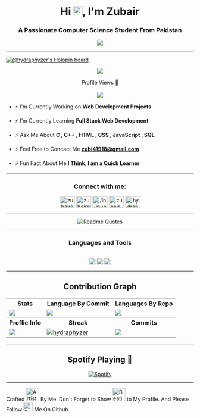 <h1 align="center">Hi <img src='https://qpluspicture.oss-cn-beijing.aliyuncs.com/6LjjQA/Hi.gif' alt='Hi' width="24"/>, I'm Zubair</h1>
<h3 align="center">A Passionate Computer Science Student From Pakistan</h3>

<p align="center">
          <a href="https://github.com/hydraphyzer"><img src="https://readme-typing-svg.herokuapp.com?font=&duration=2000&color=2980B9&background=22CC3300&center=true&vCenter=true&width=500&lines=DSA+%7C+OOP+%7C+C%2B%2B+%7C+C+%7C+SQL;HTML+%7C+CSS+%7C+JS+;Love+to+Learn+New+Technologies"](https://git.io/typing-svg)></a>
</p>

<hr>

[![@hydraphyzer's Holopin board](https://holopin.me/hydraphyzer)](https://holopin.io/@hydraphyzer)

<p align="center"> <a href="https://github.com/ryo-ma/github-profile-trophy"><img src="https://github-profile-trophy.vercel.app/?username=hydraphyzer&theme=discord&row=2&column=3&margin-w=10&margin-h=10"/></a> </p>

<p align="center"> 
  Profile Views 🎃<br><br>
  <img src="https://profile-counter.glitch.me/HydraPhyzer/count.svg" />
</p>

- ⚡ I’m Currently Working on **Web Development Projects**

- ⚡ I’m Currently Learning **Full Stack Web Development**

- ⚡ Ask Me About **C , C++ , HTML , CSS , JavaScript , SQL**

- ⚡ Feel Free to Concact Me **zubi41918@gmail.com**

- ⚡ Fun Fact About Me **I Think, I am a Quick Learner**

<hr>

<h3 align="center">Connect with me:</h3>
<p align="center">
<a href="https://dev.to/zubairgujjar997" target="blank"><img align="center" src="https://raw.githubusercontent.com/rahuldkjain/github-profile-readme-generator/master/src/images/icons/Social/devto.svg" alt="zubairgujjar997" height="30" width="40" /></a>
<a href="https://twitter.com/zubairgujjar997" target="blank"><img align="center" src="https://raw.githubusercontent.com/rahuldkjain/github-profile-readme-generator/master/src/images/icons/Social/twitter.svg" alt="zubairgujjar997" height="30" width="40" /></a>
<a href="https://www.linkedin.com/in/muhammad-zubair-javed/" target="blank"><img align="center" src="https://raw.githubusercontent.com/rahuldkjain/github-profile-readme-generator/master/src/images/icons/Social/linked-in-alt.svg" alt="/in/muhammad-zubair-javed/" height="30" width="40" /></a>
<a href="https://instagram.com/zubair_gujjar997" target="blank"><img align="center" src="https://raw.githubusercontent.com/rahuldkjain/github-profile-readme-generator/master/src/images/icons/Social/instagram.svg" alt="zubair_gujjar997" height="30" width="40" /></a>
<a href="https://www.leetcode.com/hydraphyzer" target="blank"><img align="center" src="https://raw.githubusercontent.com/rahuldkjain/github-profile-readme-generator/master/src/images/icons/Social/leet-code.svg" alt="hydraphyzer" height="30" width="40" /></a>
</p>

<hr>
<div align="center">
  <a href="https://github.com/hydraphyzer/github-readme-quotes">
    <img src="https://quotes-github-readme.vercel.app/api?type=vertical&theme=monokai" alt="Readme Quotes">
  </a>
</div>
<hr>
<h3 align="center">Languages and Tools </h3>
</br>
<div align="center">
<img src="https://skillicons.dev/icons?i=html,css,js,react,next,nodejs,c,cs,cpp,firebase,git,github,ai" />
<img src="https://skillicons.dev/icons?i=mongodb,netlify,py,ts,ai,bootstrap,tailwind,sass,mui,figma,express" />
<img src="https://skillicons.dev/icons?i=solidity,postman,ipfs,python,java,git,github,firebase,nodejs" />
</div>

<hr>

<h2 align="center">Contribution Graph</h2>

<p align="center">


<table>
  <tr>
    <th>Stats</th>
    <th>Language By Commit</th>
    <th>Languages By Repo</th>
  </tr>
  <tr>
    <td><img src="https://github-profile-summary-cards.vercel.app/api/cards/stats?username=hydraphyzer&theme=gruvbox"/></td>
    <td>
<img src="http://github-profile-summary-cards.vercel.app/api/cards/most-commit-language?username=hydraphyzer&theme=gruvbox" /></td>
            </td>
    <td><img src="https://github-profile-summary-cards.vercel.app/api/cards/repos-per-language?username=hydraphyzer&theme=gruvbox"/></td>
  </tr>

  <tr>
    <th>Proflie Info</th>
            <th>Streak</th>
            <th>Commits</th>
            
  </tr>
  <tr>
    <td><img src="https://github-profile-summary-cards.vercel.app/api/cards/profile-details?username=hydraphyzer&theme=gruvbox&hide_border=false" /></td>
            <td><a href="https://git.io/streak-stats"><img src="https://github-readme-streak-stats.herokuapp.com/?user=hydraphyzer&theme=dracula&show_icons=true&locale=en&layout=demo&hide_border=false&border_radius=5" alt=hydraphyzer /></a></td>
            <td>
<img src="http://github-profile-summary-cards.vercel.app/api/cards/productive-time?username=hydraphyzer&theme=gruvbox&utcOffset=8" /></td>
  </tr>
          
</table>
<hr>

<div align="center">
  <h2>Spotify Playing 🎵</h2>
  <a href="https://open.spotify.com/user/8fw9welpdw2jh2abilt8t04gd">
    <img src="https://spotify-hydraphyzer.vercel.app/api/spotify?background_color=34495e&border_color=27ae60" alt="Spotify">
  </a>
</div>

<hr>

Crafted <img src="https://raw.githubusercontent.com/Tarikul-Islam-Anik/Animated-Fluent-Emojis/master/Emojis/People%20with%20professions/Artist%20Light%20Skin%20Tone.png" alt="Artist Light Skin Tone" width="35" height="35" /> By Me. Don't Forget to Show <img src="https://raw.githubusercontent.com/Tarikul-Islam-Anik/Animated-Fluent-Emojis/master/Emojis/Smilies/Beating%20Heart.png" alt="Beating Heart" width="35" height="35" /> to My Profile. And Please Follow <img src="https://raw.githubusercontent.com/Tarikul-Islam-Anik/Animated-Fluent-Emojis/master/Emojis/Smilies/Smiling%20Face%20with%20Open%20Hands.png" alt="Smiling Face with Open Hands" width="25" height="25" /> Me On Github
